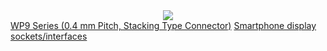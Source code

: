 <center> <img src="https://ae01.alicdn.com/kf/HTB1QUVFhhWYBuNjy1zkq6xGGpXaV.jpg" /> </center>

<a href="https://www.jae.com/en/connectors/series/detail/id=64347">
  WP9 Series (0.4 mm Pitch, Stacking Type Connector)</a>
  
<a href="https://mobileic.in/display-connector-2/">
  Smartphone display sockets/interfaces</a>

